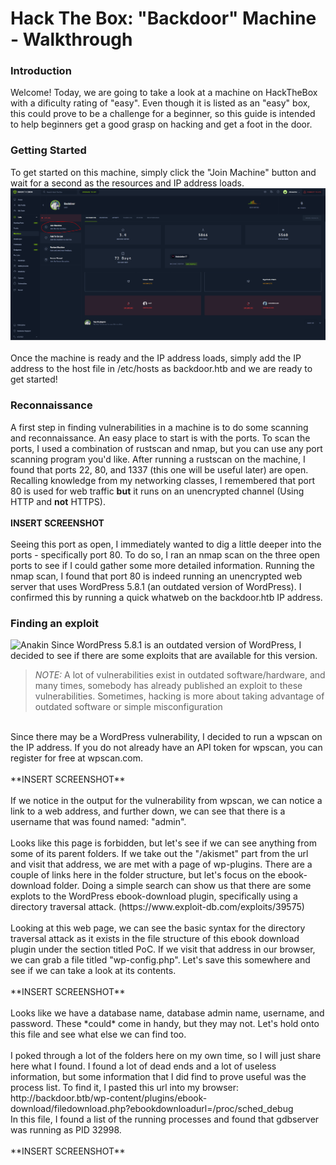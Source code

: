 # Hack The Box: "Backdoor" Machine - Walkthrough

### Introduction
Welcome! Today, we are going to take a look at a machine on HackTheBox with a dificulty rating of "easy". Even though it is listed as an "easy" box, this could prove to be a challenge for a beginner, so this guide is intended to help beginners get a good grasp on hacking and get a foot in the door.

### Getting Started
To get started on this machine, simply click the "Join Machine" button and wait for a second as the resources and IP address loads.
![Join Machine](Start.PNG?raw=true "Optional Title")
<br><br>
Once the machine is ready and the IP address loads, simply add the IP address to the host file in /etc/hosts as backdoor.htb and we are ready to get started!
### Reconnaissance
A first step in finding vulnerabilities in a machine is to do some scanning and reconnaissance. An easy place to start is with the ports. To scan the ports, I used a combination of rustscan and nmap, but you can use any port scanning program you'd like. After running a rustscan on the machine, I found that ports 22, 80, and 1337 (this one will be useful later) are open. Recalling knowledge from my networking classes, I remembered that port 80 is used for web traffic **but** it runs on an unencrypted channel (Using HTTP and **not** HTTPS). 
<br><br>**INSERT SCREENSHOT**<br><br>
Seeing this port as open, I immediately wanted to dig a little deeper into the ports - specifically port 80. To do so, I ran an nmap scan on the three open ports to see if I could gather some more detailed information. Running the nmap scan, I found that port 80 is indeed running an unencrypted web server that uses WordPress 5.8.1 (an outdated version of WordPress). I confirmed this by running a quick whatweb on the backdoor.htb IP address. 
### Finding an exploit
![Anakin](https://media.giphy.com/media/NsIwMll0rhfgpdQlzn/giphy.gif)
Since WordPress 5.8.1 is an outdated version of WordPress, I decided to see if there are some exploits that are available for this version. 
>*_NOTE_:* A lot of vulnerabilities exist in outdated software/hardware, and many times, somebody has already published an exploit to these vulnerabilities. Sometimes, hacking is more about taking advantage of outdated software or simple misconfiguration
<br>
Since there may be a WordPress vulnerability, I decided to run a wpscan on the IP address. If you do not already have an API token for wpscan, you can register for free at wpscan.com.
<br><br>**INSERT SCREENSHOT**<br><br>
If we notice in the output for the vulnerability from wpscan, we can notice a link to a web address, and further down, we can see that there is a username that was found named: "admin".
<br><br>
Looks like this page is forbidden, but let's see if we can see anything from some of its parent folders. If we take out the "/akismet" part from the url and visit that address, we are met with a page of wp-plugins. There are a couple of links here in the folder structure, but let's focus on the ebook-download folder. Doing a simple search can show us that there are some explots to the WordPress ebook-download plugin, specifically using a directory traversal attack. (https://www.exploit-db.com/exploits/39575)
<br><br>
Looking at this web page, we can see the basic syntax for the directory traversal attack as it exists in the file structure of this ebook download plugin under the section titled PoC. If we visit that address in our browser, we can grab a file titled "wp-config.php". Let's save this somewhere and see if we can take a look at its contents.
<br><br> **INSERT SCREENSHOT** <br><br>
Looks like we have a database name, database admin name, username, and password. These *could* come in handy, but they may not. Let's hold onto this file and see what else we can find too.
<br><br>
I poked through a lot of the folders here on my own time, so I will just share here what I found. I found a lot of dead ends and a lot of useless information, but some information that I did find to prove useful was the process list. To find it, I pasted this url into my browser: http://backdoor.btb/wp-content/plugins/ebook-download/filedownload.php?ebookdownloadurl=/proc/sched_debug<br>
In this file, I found a list of the running processes and found that gdbserver was running as PID 32998.
<br><br> **INSERT SCREENSHOT** <br><br>
